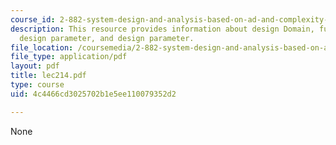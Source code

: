 ```yaml
---
course_id: 2-882-system-design-and-analysis-based-on-ad-and-complexity-theories-spring-2005
description: This resource provides information about design Domain, functional requirement,
  design parameter, and design parameter.
file_location: /coursemedia/2-882-system-design-and-analysis-based-on-ad-and-complexity-theories-spring-2005/4c4466cd3025702b1e5ee110079352d2_lec214.pdf
file_type: application/pdf
layout: pdf
title: lec214.pdf
type: course
uid: 4c4466cd3025702b1e5ee110079352d2

---
```

None